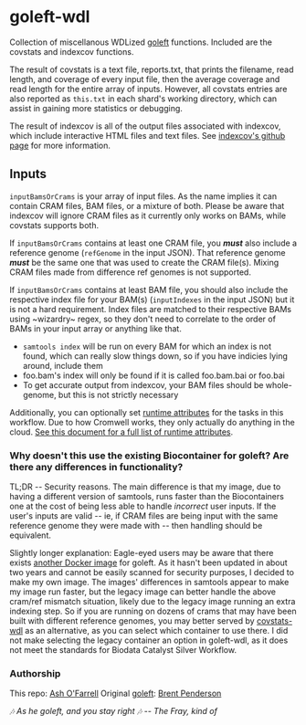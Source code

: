 # goleft-wdl
Collection of miscellanous WDLized [goleft](https://github.com/brentp/goleft) functions. Included are the covstats and indexcov functions.

The result of covstats is a text file, reports.txt, that prints the filename, read length, and coverage of every input file, then the average coverage and read length for the entire array of inputs. However, all covstats entries are also reported as `this.txt` in each shard's working directory, which can assist in gaining more statistics or debugging.

The result of indexcov is all of the output files associated with indexcov, which include interactive HTML files and text files. See [indexcov's github page](https://github.com/brentp/goleft/tree/master/indexcov#indexcov) for more information.

## Inputs
`inputBamsOrCrams` is your array of input files. As the name implies it can contain CRAM files, BAM files, or a mixture of both. Please be aware that indexcov will ignore CRAM files as it currently only works on BAMs, while covstats supports both.

If `inputBamsOrCrams` contains at least one CRAM file, you ***must*** also include a reference genome (`refGenome` in the input JSON). That reference genome ***must*** be the same one that was used to create the CRAM file(s). Mixing CRAM files made from difference ref genomes is not supported.

If `inputBamsOrCrams` contains at least BAM file, you should also include the respective index file for your BAM(s) (`inputIndexes` in the input JSON) but it is not a hard requirement. Index files are matched to their respective BAMs using ~wizardry~ regex, so they don't need to correlate to the order of BAMs in your input array or anything like that.    
* `samtools index` will be run on every BAM for which an index is not found, which can really slow things down, so if you have indicies lying around, include them  
* foo.bam's index will only be found if it is called foo.bam.bai or foo.bai
* To get accurate output from indexcov, your BAM files should be whole-genome, but this is not strictly necessary  

Additionally, you can optionally set [runtime attributes](https://cromwell.readthedocs.io/en/stable/RuntimeAttributes/) for the tasks in this workflow. Due to how Cromwell works, they only actually do anything in the cloud. [See this document for a full list of runtime attributes](https://github.com/aofarrel/goleft-wdl/main/README_runtime_attributes.md).

### Why doesn't this use the existing Biocontainer for goleft? Are there any differences in functionality?
TL;DR -- Security reasons. The main difference is that my image, due to having a different version of samtools, runs faster than the Biocontainers one at the cost of being less able to handle *incorrect* user inputs. If the user's inputs are valid -- ie, if CRAM files are being input with the same reference genome they were made with -- then handling should be equivalent.

Slightly longer explanation: Eagle-eyed users may be aware that there exists [another Docker image](https://quay.io/repository/biocontainers/goleft?tab=tags) for goleft. As it hasn't been updated in about two years and cannot be easily scanned for security purposes, I decided to make my own image. The images' differences in samtools appear to make my image run faster, but the legacy image can better handle the above cram/ref mismatch situation, likely due to the legacy image running an extra indexing step. So if you are running on dozens of crams that may have been built with different reference genomes, you may better served by [covstats-wdl](https://github.com/aofarrel/covstats-wdl/) as an alternative, as you can select which container to use there. I did not make selecting the legacy container an option in goleft-wdl, as it does not meet the standards for Biodata Catalyst Silver Workflow.

### Authorship
This repo: [Ash O'Farrell](https://github.com/aofarrel)
Original [goleft](https://github.com/brentp/goleft): [Brent Penderson](https://github.com/brentp)

 *🎶 As he goleft, and you stay right 🎶 -- The Fray, kind of*
